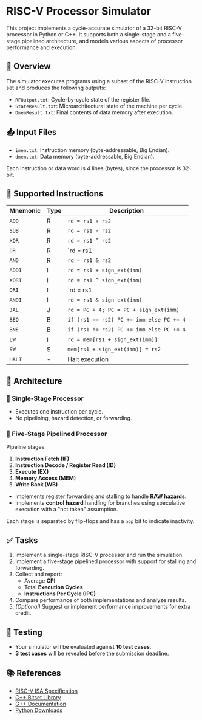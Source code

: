 # RISC-V Processor Simulator

This project implements a cycle-accurate simulator of a 32-bit RISC-V processor in Python or C++. It supports both a single-stage and a five-stage pipelined architecture, and models various aspects of processor performance and execution.

## 📂 Overview

The simulator executes programs using a subset of the RISC-V instruction set and produces the following outputs:

- `RFOutput.txt`: Cycle-by-cycle state of the register file.
- `StateResult.txt`: Microarchitectural state of the machine per cycle.
- `DmemResult.txt`: Final contents of data memory after execution.

## 📥 Input Files

- `imem.txt`: Instruction memory (byte-addressable, Big Endian).
- `dmem.txt`: Data memory (byte-addressable, Big Endian).

Each instruction or data word is 4 lines (bytes), since the processor is 32-bit.

## 🧠 Supported Instructions

| Mnemonic | Type | Description |
|----------|------|-------------|
| `ADD`    | R    | `rd = rs1 + rs2` |
| `SUB`    | R    | `rd = rs1 - rs2` |
| `XOR`    | R    | `rd = rs1 ^ rs2` |
| `OR`     | R    | `rd = rs1 | rs2` |
| `AND`    | R    | `rd = rs1 & rs2` |
| `ADDI`   | I    | `rd = rs1 + sign_ext(imm)` |
| `XORI`   | I    | `rd = rs1 ^ sign_ext(imm)` |
| `ORI`    | I    | `rd = rs1 | sign_ext(imm)` |
| `ANDI`   | I    | `rd = rs1 & sign_ext(imm)` |
| `JAL`    | J    | `rd = PC + 4; PC = PC + sign_ext(imm)` |
| `BEQ`    | B    | `if (rs1 == rs2) PC += imm else PC += 4` |
| `BNE`    | B    | `if (rs1 != rs2) PC += imm else PC += 4` |
| `LW`     | I    | `rd = mem[rs1 + sign_ext(imm)]` |
| `SW`     | S    | `mem[rs1 + sign_ext(imm)] = rs2` |
| `HALT`   | -    | Halt execution |

## 🧱 Architecture

### 🔹 Single-Stage Processor
- Executes one instruction per cycle.
- No pipelining, hazard detection, or forwarding.

### 🔸 Five-Stage Pipelined Processor

Pipeline stages:
1. **Instruction Fetch (IF)**
2. **Instruction Decode / Register Read (ID)**
3. **Execute (EX)**
4. **Memory Access (MEM)**
5. **Write Back (WB)**

- Implements register forwarding and stalling to handle **RAW hazards**.
- Implements **control hazard** handling for branches using speculative execution with a "not taken" assumption.

Each stage is separated by flip-flops and has a `nop` bit to indicate inactivity.

## ✅ Tasks

1. Implement a single-stage RISC-V processor and run the simulation.  
2. Implement a five-stage pipelined processor with support for stalling and forwarding.  
3. Collect and report:
   - Average **CPI**
   - Total **Execution Cycles**
   - **Instructions Per Cycle (IPC)**
4. Compare performance of both implementations and analyze results.  
5. _(Optional)_ Suggest or implement performance improvements for extra credit.

## 🧪 Testing

- Your simulator will be evaluated against **10 test cases**.
- **3 test cases** will be revealed before the submission deadline.

## 📚 References

- [RISC-V ISA Specification](https://riscv.org/wp-content/uploads/2019/12/riscv-spec-20191213.pdf)
- [C++ Bitset Library](https://en.cppreference.com/w/cpp/utility/bitset)
- [G++ Documentation](https://gcc.gnu.org/onlinedocs/gcc-3.3.6/gcc/G_002b_002b-and-GCC.html)
- [Python Downloads](https://www.python.org/downloads/)
